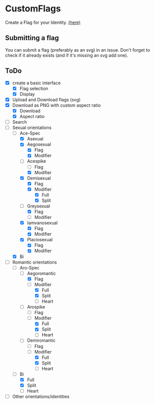 # CustomFlags
Create a Flag for your Identity. [(here)](https://aras14hd.github.io/CustomFlags/)

## Submitting a flag
You can submit a flag (preferably as an svg) in an issue. Don't forget to check if it already exists (and if it's missing an svg add one).

## ToDo
 - [x] create a basic interface
    - [x] Flag selection
    - [x] Display
 - [x] Upload and Download flags (svg)
 - [x] Download as PNG with custom aspect ratio
    - [x] Download
    - [x] Aspect ratio
 - [ ] Search
 - [ ] Sexual orientations
    - [ ] Ace-Spec
        - [x] Asexual
        - [x] Aegosexual
            - [x] Flag
            - [x] Modifier
        - [ ] Acespike
            - [ ] Flag
            - [x] Modifier
        - [x] Demisexual
            - [x] Flag
            - [x] Modifier
                - [x] Full
                - [x] Split
        - [ ] Greysexual
            - [x] Flag
            - [ ] Modifier
        - [x] Iamvanosexual
            - [x] Flag
            - [x] Modifier
        - [x] Placiosexual
            - [x] Flag
            - [x] Modifier
    - [x] Bi
 - [ ] Romantic orientations
    - [ ] Aro-Spec
        - [ ] Aegoromantic
            - [x] Flag
            - [ ] Modifier
                - [x] Full
                - [x] Split
                - [ ] Heart
        - [ ] Arospike
            - [ ] Flag
            - [ ] Modifier
                - [x] Full
                - [x] Split
                - [ ] Heart
        - [ ] Demiromantic
            - [ ] Flag
            - [ ] Modifier
                - [x] Full
                - [x] Split
                - [ ] Heart
    - [ ] Bi
        - [x] Full
        - [x] Split
        - [ ] Heart
 - [ ] Other orientations/identities
